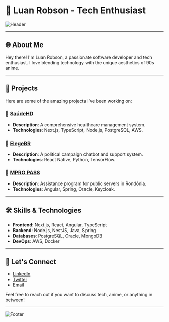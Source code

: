 # 👾 Luan Robson - Tech Enthusiast

![Header](https://i.imgur.com/Npw5e3K.png)

---

## 🌐 About Me

Hey there! I'm Luan Robson, a passionate software developer and tech enthusiast. I love blending technology with the unique aesthetics of 90s anime. 

---

## 🚀 Projects

Here are some of the amazing projects I've been working on:

### 🔹 [SaúdeHD](https://github.com/LuanRobson/saudehd)
- **Description**: A comprehensive healthcare management system.
- **Technologies**: Next.js, TypeScript, Node.js, PostgreSQL, AWS.

### 🔹 [ElegeBR](https://github.com/LuanRobson/elegebr)
- **Description**: A political campaign chatbot and support system.
- **Technologies**: React Native, Python, TensorFlow.

### 🔹 [MPRO PASS](https://github.com/LuanRobson/mpro-pass)
- **Description**: Assistance program for public servers in Rondônia.
- **Technologies**: Angular, Spring, Oracle, Keycloak.


---

## 🛠️ Skills & Technologies

- **Frontend**: Next.js, React, Angular, TypeScript
- **Backend**: Node.js, NestJS, Java, Spring
- **Databases**: PostgreSQL, Oracle, MongoDB
- **DevOps**: AWS, Docker

---

## 🌸 Let's Connect

- [LinkedIn](https://www.linkedin.com/in/luanrobson/)
- [Twitter](https://twitter.com/luanrobson)
- [Email](mailto:luan.robson@example.com)

Feel free to reach out if you want to discuss tech, anime, or anything in between!

---

![Footer](https://i.imgur.com/w2R3dxA.png)
